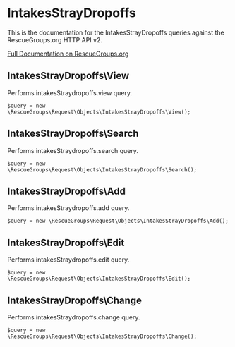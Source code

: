 # IntakesStrayDropoffs

This is the documentation for the IntakesStrayDropoffs queries against the RescueGroups.org HTTP API v2.

[Full Documentation on RescueGroups.org](https://userguide.rescuegroups.org/display/APIDG/Object+definitions#Objectdefinitions-intakesStraydropoffs)

## IntakesStrayDropoffs\View

Performs intakesStraydropoffs.view query.

    $query = new \RescueGroups\Request\Objects\IntakesStrayDropoffs\View();


## IntakesStrayDropoffs\Search

Performs intakesStraydropoffs.search query.

    $query = new \RescueGroups\Request\Objects\IntakesStrayDropoffs\Search();


## IntakesStrayDropoffs\Add

Performs intakesStraydropoffs.add query.

    $query = new \RescueGroups\Request\Objects\IntakesStrayDropoffs\Add();


## IntakesStrayDropoffs\Edit

Performs intakesStraydropoffs.edit query.

    $query = new \RescueGroups\Request\Objects\IntakesStrayDropoffs\Edit();


## IntakesStrayDropoffs\Change

Performs intakesStraydropoffs.change query.

    $query = new \RescueGroups\Request\Objects\IntakesStrayDropoffs\Change();


